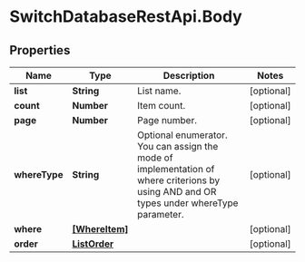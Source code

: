 # SwitchDatabaseRestApi.Body

## Properties
Name | Type | Description | Notes
------------ | ------------- | ------------- | -------------
**list** | **String** | List name. | [optional] 
**count** | **Number** | Item count. | [optional] 
**page** | **Number** | Page number. | [optional] 
**whereType** | **String** | Optional enumerator. You can assign the mode of implementation of where criterions by using AND and OR types under whereType parameter. | [optional] 
**where** | [**[WhereItem]**](WhereItem.md) |  | [optional] 
**order** | [**ListOrder**](ListOrder.md) |  | [optional] 


